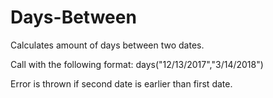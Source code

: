 # Days-Between
Calculates amount of days between two dates.

Call with the following format:
days("12/13/2017","3/14/2018")

Error is thrown if second date is earlier than first date.
